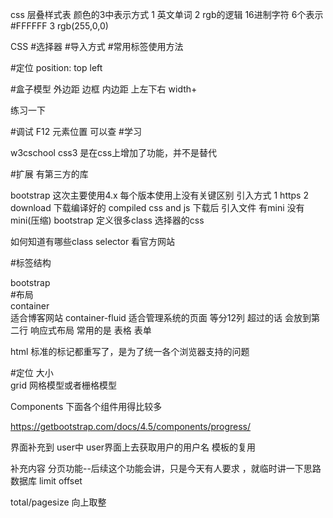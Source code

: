 

css 层叠样式表
颜色的3中表示方式
1 英文单词
2 rgb的逻辑   16进制字符 6个表示#FFFFFF 
3 rgb(255,0,0)

CSS 
#选择器
#导入方式
#常用标签使用方法

#定位
position: 
top
left

#盒子模型
外边距 边框 内边距
上左下右
 width+

 练习一下

#调试
 F12  元素位置  可以查
#学习

w3cschool
css3 是在css上增加了功能，并不是替代

#扩展
有第三方的库



bootstrap
这次主要使用4.x  每个版本使用上没有关键区别
引入方式
1 https
2 download 下载编译好的  compiled css and js    下载后 引入文件
有mini 没有mini(压缩)
bootstrap 定义很多class 选择器的css

如何知道有哪些class selector   看官方网站

#标签结构

bootstrap  
#布局  
container   
适合博客网站
container-fluid
适合管理系统的页面
等分12列   超过的话  会放到第二行
响应式布局
常用的是 表格  表单

html 标准的标记都重写了，是为了统一各个浏览器支持的问题 

#定位  大小   
grid  网格模型或者栅格模型


Components 下面各个组件用得比较多

https://getbootstrap.com/docs/4.5/components/progress/


界面补充到 user中
user界面上去获取用户的用户名
模板的复用


补充内容
分页功能--后续这个功能会讲，只是今天有人要求 ，就临时讲一下思路
数据库  limit  offset    

total/pagesize 向上取整





